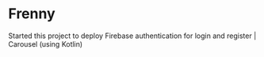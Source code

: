 # Frenny
Started this project to deploy Firebase authentication for login and register | Carousel (using Kotlin)
